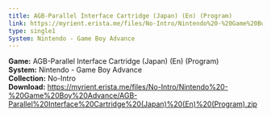 ```yaml
---
title: AGB-Parallel Interface Cartridge (Japan) (En) (Program)
link: https://myrient.erista.me/files/No-Intro/Nintendo%20-%20Game%20Boy%20Advance/AGB-Parallel%20Interface%20Cartridge%20(Japan)%20(En)%20(Program).zip
type: single1
System: Nintendo - Game Boy Advance
---
```

<b>Game:</b> AGB-Parallel Interface Cartridge (Japan) (En) (Program)<br>
<b>System:</b> Nintendo - Game Boy Advance<br>
<b>Collection:</b> No-Intro<br>
<b>Download:</b> https://myrient.erista.me/files/No-Intro/Nintendo%20-%20Game%20Boy%20Advance/AGB-Parallel%20Interface%20Cartridge%20(Japan)%20(En)%20(Program).zip